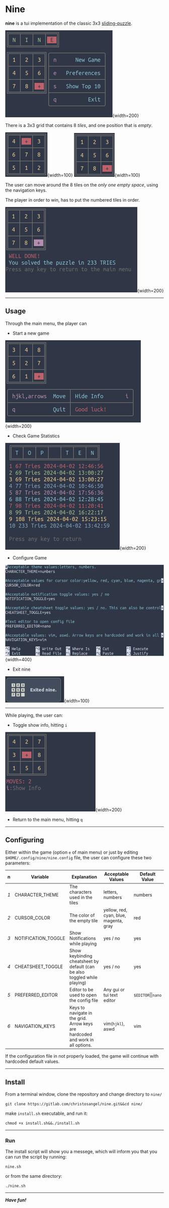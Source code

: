 # Nine

**nine** is a tui implementation of the classic 3x3 [sliding-puzzle](https://en.wikipedia.org/wiki/Sliding_puzzle).

![main menu](screenshots/main.png){width=200}

There is a 3x3 grid that contains 8 _tiles_, and one position that is _empty_.

![grid1.png](screenshots/grid1.png){width=100}
![grid2.png](screenshots/grid2.png){width=100}


The user can move around the 8 tiles on the _only one empty space_, using the navigation keys.


The player in order to win, has to put the numbered tiles in order.

![win.png](screenshots/win.png){width=200}


---

## Usage

Through the main menu, the player can

- Start a new game

![new game](screenshots/new.png){width=200}



- Check Game Statistics

![statistics](screenshots/stats.png){width=200}

- Configure Game

![edit](screenshots/edit.png){width=400}

- Exit nine

![quit](screenshots/exit.png){width=100}

---
While playing, the user can:

- Toggle show info, hitting `i`

![no_info](screenshots/no_info.png){width=200}

- Return to the main menu, hitting `q`


--- 
## Configuring

Either within the game (option `e` of main menu) or just by editing `$HOME/.config/nine/nine.config` file, the user can configure these two parameters:

|n|Variable|Explanation| Acceptable Values|Default Value|
|---|---|---|---|---|
|_1_| CHARACTER_THEME|The characters used in the tiles|letters, numbers|numbers|
|_2_|CURSOR_COLOR|The color of the empty tile |yellow, red, cyan, blue, magenta, gray|red|
|_3_|NOTIFICATION_TOGGLE|Show Notifications while playing|yes / no| yes|
|_4_|CHEATSHEET_TOGGLE|Show keybinding cheatsheet by default (can be also toggled while playing)|yes / no| yes|
|_5_|PREFERRED_EDITOR |Editor to be used to open the config file|Any gui or tui text editor|`$EDITOR`\|\|`nano`|
|_6_|NAVIGATION_KEYS|Keys to navigate in the grid. Arrow keys are hardcoded and work in all options.| vim(`hjkl`), aswd |vim|

If the configuration file in not properly loaded, the game will continue with hardcoded default values.

---

## Install


From a terminal window, clone the repository and change directory to `nine/`

```
git clone https://gitlab.com/christosangel/nine.git&&cd nine/
```

make `install.sh` executable, and run it:

```
chmod +x install.sh&&./install.sh
```


---

### Run

The install script will show you a messege, which will inform you that you can run the script by running:

```
nine.sh
```


or from the same directory:

```
./nine.sh
```

---
***Have fun!***
